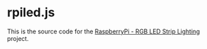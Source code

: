 rpiled.js
=========

This is the source code for the [RaspberryPi - RGB LED Strip Lighting](http://www.ozmonet.com/projects/rpiled.html)
project.
